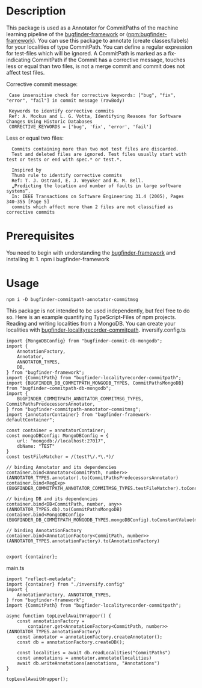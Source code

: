 # Description
This package is used as a Annotator for CommitPaths of the machine learning pipeline of the
[bugfinder-framework](https://github.com/penguinsAreFunny/bugFinder-framework#readme) or 
([npm:bugfinder-framework](https://www.npmjs.com/package/bugfinder-framework)). 
You can use this package to annotate (create classes/labels) for your localities of type CommitPath.
You can define a regular expression for test-files which will be ignored.
A CommitPath is marked as a fix-indicating CommitPath if the Commit has a corrective message, touches less or equal
than two files, is not a merge commit and commit does not affect test files.

 Corrective commit message:
 
     Case insensitive check for corrective keywords: ["bug", "fix", "error", "fail"] in commit message (rawBody)
     
     Keywords to identify corrective commits
     Ref: A. Mockus and L. G. Votta, Identifying Reasons for Software Changes Using Historic Databases
     CORRECTIVE_KEYWORDS = ['bug', 'fix', 'error', 'fail']
 
 Less or equal two files:
 
      Commits containing more than two not test files are discarded.
      Test and deleted files are ignored. Test files usually start with test or tests or end with spec.* or test.*.
      
      Inspired by
      Thumb rule to identify corrective commits
      Ref: T. J. Ostrand, E. J. Weyuker and R. M. Bell.
      „Predicting the location and number of faults in large software systems“.
      In: IEEE Transactions on Software Engineering 31.4 (2005), Pages 340–355 [Page 5]
      commits which affect more than 2 files are not classified as corrective commits

# Prerequisites
You need to begin with understanding the [bugfinder-framework](https://github.com/penguinsAreFunny/bugFinder-framework#readme)
and installing it:
1. 
        npm i bugfinder-framework

 
    
# Usage
    npm i -D bugfinder-commitpath-annotator-commitmsg
    
This package is not intended to be used independently, but feel free to do so.
Here is an example quantifying TypeScript-Files of npm projects. Reading and writing localities from a
MongoDB. You can create your localities with [bugfinder-localityrecorder-commitpath](https://www.npmjs.com/package/bugfinder-localityrecorder-commitpath).
inversify.config.ts
```
import {MongoDBConfig} from "bugfinder-commit-db-mongodb";
import {
    AnnotationFactory,
    Annotator,
    ANNOTATOR_TYPES,
    DB,
} from "bugfinder-framework";
import {CommitPath} from "bugfinder-localityrecorder-commitpath";
import {BUGFINDER_DB_COMMITPATH_MONGODB_TYPES, CommitPathsMongoDB} from "bugfinder-commitpath-db-mongodb";
import {
    BUGFINDER_COMMITPATH_ANNOTATOR_COMMITMSG_TYPES, CommitPathsPredecessorsAnnotator,
} from "bugfinder-commitpath-annotator-commitmsg";
import {annotatorContainer} from "bugfinder-framework-defaultContainer";

const container = annotatorContainer;
const mongoDBConfig: MongoDBConfig = {
    url: "mongodb://localhost:27017",
    dbName: "TEST"
}
const testFileMatcher = /(test?\/.*\.*)/

// binding Annotator and its dependencies
container.bind<Annotator<CommitPath, number>>(ANNOTATOR_TYPES.annotator).to(CommitPathsPredecessorsAnnotator)
container.bind<RegExp>(BUGFINDER_COMMITPATH_ANNOTATOR_COMMITMSG_TYPES.testFileMatcher).toConstantValue(testFileMatcher)

// binding DB and its dependencies
container.bind<DB<CommitPath, number, any>>(ANNOTATOR_TYPES.db).to(CommitPathsMongoDB)
container.bind<MongoDBConfig>(BUGFINDER_DB_COMMITPATH_MONGODB_TYPES.mongoDBConfig).toConstantValue(mongoDBConfig)

// binding AnnotationFactory
container.bind<AnnotationFactory<CommitPath, number>>(ANNOTATOR_TYPES.annotationFactory).to(AnnotationFactory)


export {container};
```
main.ts
```
import "reflect-metadata";
import {container} from "./inversify.config"
import {
    AnnotationFactory, ANNOTATOR_TYPES,
} from "bugfinder-framework";
import {CommitPath} from "bugfinder-localityrecorder-commitpath";

async function topLevelAwaitWrapper() {
    const annotationFactory =
        container.get<AnnotationFactory<CommitPath, number>>(ANNOTATOR_TYPES.annotationFactory)
    const annotator = annotationFactory.createAnnotator();
    const db = annotationFactory.createDB();

    const localities = await db.readLocalities("CommitPaths")
    const annotations = annotator.annotate(localities)
    await db.writeAnnotations(annotations, "Annotations")
}

topLevelAwaitWrapper();
```